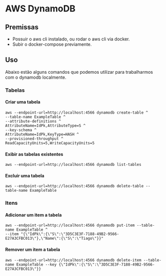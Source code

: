 # AWS DynamoDB
## Premissas

- Possuir o aws cli instalado, ou rodar o aws cli via docker.
- Subir o docker-compose previamente.

## Uso

Abaixo estão alguns comandos que podemos utilizar para trabalharmos com o dynamodb localmente.

### Tabelas

#### Criar uma tabela

```
aws --endpoint-url=http://localhost:4566 dynamodb create-table ^
--table-name ExampleTable ^
--attribute-definitions ^
AttributeName=IdPk,AttributeType=S ^
--key-schema ^
AttributeName=IdPk,KeyType=HASH ^
--provisioned-throughput ^
ReadCapacityUnits=5,WriteCapacityUnits=5
```

#### Exibir as tabelas existentes

```aws --endpoint-url=http://localhost:4566 dynamodb list-tables```

#### Excluir uma tabela

```aws --endpoint-url=http://localhost:4566 dynamodb delete-table --table-name ExampleTable```

### Itens

#### Adicionar um item a tabela

```
aws --endpoint-url=http://localhost:4566 dynamodb put-item --table-name ExampleTable ^
--item "{\"IdPk\":{\"S\":\"3D5C3E3F-7188-49B2-9566-E27A3CFBC013\"},\"Name\":{\"S\":\"Tiago\"}}"
```

#### Remover um item a tabela

```aws --endpoint-url=http://localhost:4566 dynamodb delete-item --table-name ExampleTable --key {\"IdPk\":{\"S\":\"3D5C3E3F-7188-49B2-9566-E27A3CFBC013\"}}```
